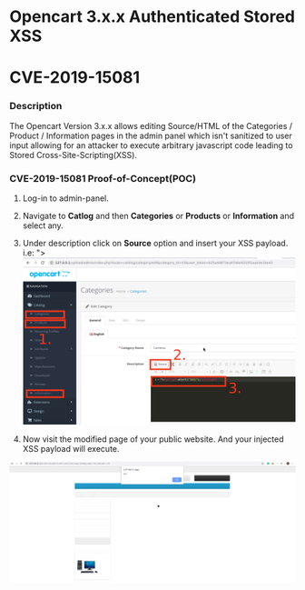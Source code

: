 # Opencart 3.x.x Authenticated Stored XSS
# CVE-2019-15081

### Description

The Opencart Version 3.x.x allows editing Source/HTML of the Categories / Product / Information pages in the admin panel which isn't sanitized to user input allowing for an attacker to execute arbitrary javascript code leading to Stored Cross-Site-Scripting(XSS).

### CVE-2019-15081 Proof-of-Concept(POC)

1. Log-in to admin-panel.

2. Navigate to **Catlog** and then **Categories** or **Products** or **Information** and select any.

3. Under description click on **Source** option and insert your XSS payload. i.e: "><script>alert("XSS")</script>
![Opencart Authenticated Stored XSS](/oc_authenticated_stored_xss.png)

4. Now visit the modified page of your public website. And your injected XSS payload will execute.

![Opencart Authenticated Stored XSS](/xss_popup.png)
